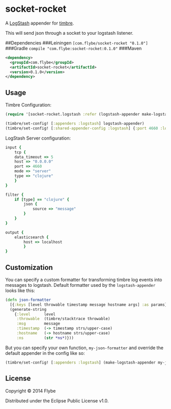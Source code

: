 # socket-rocket

A [LogStash](http://logstash.net/) appender for [timbre](https://github.com/ptaoussanis/timbre).

This will send json through a socket to your logstash listener.

##Dependencies
###Leiningen
```[com.flybe/socket-rocket "0.1.0"]```
###Gradle
```compile "com.flybe:socket-rocket:0.1.0"```
###Maven
```xml
<dependency>
  <groupId>com.flybe</groupId>
  <artifactId>socket-rocket</artifactId>
  <version>0.1.0</version>
</dependency>
```

## Usage
Timbre  Configuration:

```clojure
(require '[socket-rocket.logstash :refer (logstash-appender make-logstash-appender)])

(timbre/set-config! [:appenders :logstash] logstash-appender)
(timbre/set-config! [:shared-appender-config :logstash] {:port 4660 :logstash "192.168.0.2"})
```

LogStash Server configuration:
```ruby
input {
	tcp {
	data_timeout => 5
	host => "0.0.0.0"
	port => 4660
	mode => "server"
	type => "clojure"
	} 
}

filter {
	if [type] == "clojure" {
		json {
			source => "message"
		}
	}
}

output { 
    elasticsearch { 
        host => localhost 
		}	
}
```

## Customization

You can specify a custom formatter for transforming timbre log events into messages to
logstash. Default formatter used by the `logstash-appender` looks like this:

```clojure
(defn json-formatter
  [{:keys [level throwable timestamp message hostname args] :as params}]
  (generate-string
    {:level      level
     :throwable  (timbre/stacktrace throwable)
     :msg        message
     :timestamp  (-> timestamp strs/upper-case)
     :hostname   (-> hostname strs/upper-case)
     :ns         (str *ns*)}))
```

But you can specify your own function, `my-json-formatter` and override the
default appender in the config like so:

```clojure
(timbre/set-config! [:appenders :logstash] (make-logstash-appender my-json-formatter))
```

## License

Copyright © 2014 Flybe

Distributed under the Eclipse Public License v1.0.
